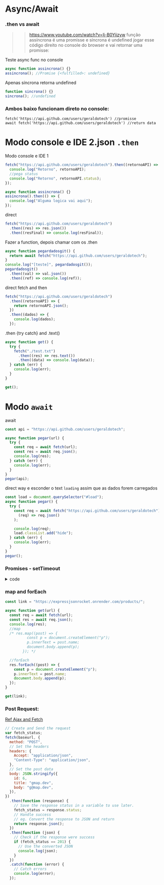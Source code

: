 # Async/Await

### .then vs await

> > https://www.youtube.com/watch?v=Ij-B0Yiizyw
> > função assíncrona é uma promisse e síncrona é undefined
> > jogar esse código direito no console do browser e vai retornar uma promisse:

Teste async func no console

```js
async function assincrona() {}
assincrona(); //Promise {<fulfilled>: undefined}
```

Apenas síncrona retorna undefined

```js
function sincrona() {}
sincrona(); //undefined
```

### Ambos baixo funcionam direto no console:

    fetch('https://api.github.com/users/geraldotech') //promisse
    await fetch('https://api.github.com/users/geraldotech') //return data

# Modo console e IDE 2.json `.then`

Modo console e IDE 1

```js
fetch("https://api.github.com/users/geraldotech").then((retornoAPI) => {
  console.log("Retorno", retornoAPI);
  //pega status
  console.log("Retorno", retornoAPI.status);
});
```

```js
async function assincrona() {}
assincrona().then(() => {
  console.log("Alguma logica vai aqui");
});
```

direct

```js
fetch("https://api.github.com/users/geraldotech")
  .then((res) => res.json())
  .then((resFinal) => console.log(resFinal));
```

Fazer a function, depois chamar com os .then

```js
async function pegardadosgit() {
  return await fetch("https://api.github.com/users/geraldotech");
}
console.log("[teste]", pegardadosgit());
pegardadosgit()
  .then((val) => val.json())
  .then((ref) => console.log(ref));
```

direct fetch and then

```js
fetch("https://api.github.com/users/geraldotech")
  .then((retornoAPI) => {
    return retornoAPI.json();
  })
  .then((dados) => {
    console.log(dados);
  });
```

.then {try catch} and .text()

```js
async function get() {
  try {
    fetch("./test.txt")
      .then((res) => res.text())
      .then((data) => console.log(data));
  } catch (err) {
    console.log(err);
  }
}

get();
```

# Modo `await`

await

```js
const api = "https://api.github.com/users/geraldotech";

async function pegar(url) {
  try {
    const req = await fetch(url);
    const res = await req.json();
    console.log(res);
  } catch (err) {
    console.log(err);
  }
}
pegar(api);
```

direct way e esconder o text `loading` assim que as dados forem carregados

```js
const load = document.querySelector("#load");
async function pegar() {
  try {
    const req = await fetch("https://api.github.com/users/geraldotech").then(
      (req) => req.json()
    );

    console.log(req);
    load.classList.add("hide");
  } catch (err) {
    console.log(err);
  }
}
pegar();
```

### Promises - setTimeout

<details>
<summary>code</summary>

```js
const promise = new Promise((resolve, reject) => {
  /**
   * Adicionei um setTimeout para falar que
   * essa promise precisa esperar 300
   * milisegundos para retornar (resolve)
   * o seu resultado
   */
  console.log("Olá,");
  setTimeout(() => {
    fetch("https://api.github.com/users/geraldotech")
      .then((res) => res.json())
      .then((resf) => console.log(resf));
  }, 5000);
});
```

</details>

### map and forEach

```js
const link = "https://expressjsonrocket.onrender.com/products/";

async function get(url) {
  const req = await fetch(url);
  const res = await req.json();
  console.log(res);
  //map
  /* res.map((post) => {
          const p = document.createElement("p");
          p.innerText = post.name;
          document.body.append(p);
        }); */

  //forEach
  res.forEach((post) => {
    const p = document.createElement("p");
    p.innerText = post.name;
    document.body.append(p);
  });
}

get(link);
```

### Post Request:

[Ref Ajax and Fetch](https://wickedev.com/use-vanilla-javascript-to-make-ajax-request/)

```js
// Create and Send the request
var fetch_status;
fetch(baseurl, {
  method: "POST",
  // Set the headers
  headers: {
    Accept: "application/json",
    "Content-Type": "application/json",
  },
  // Set the post data
  body: JSON.stringify({
    id: 6,
    title: "gmap.dev",
    body: "g@map.dev",
  }),
})
  .then(function (response) {
    // Save the response status in a variable to use later.
    fetch_status = response.status;
    // Handle success
    // eg. Convert the response to JSON and return
    return response.json();
  })
  .then(function (json) {
    // Check if the response were success
    if (fetch_status == 201) {
      // Use the converted JSON
      console.log(json);
    }
  })
  .catch(function (error) {
    // Catch errors
    console.log(error);
  });
```
